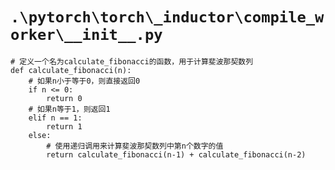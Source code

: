 # `.\pytorch\torch\_inductor\compile_worker\__init__.py`

```
# 定义一个名为calculate_fibonacci的函数，用于计算斐波那契数列
def calculate_fibonacci(n):
    # 如果n小于等于0，则直接返回0
    if n <= 0:
        return 0
    # 如果n等于1，则返回1
    elif n == 1:
        return 1
    else:
        # 使用递归调用来计算斐波那契数列中第n个数字的值
        return calculate_fibonacci(n-1) + calculate_fibonacci(n-2)
```
